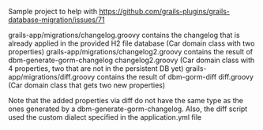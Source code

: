 Sample project to help with https://github.com/grails-plugins/grails-database-migration/issues/71

grails-app/migrations/changelog.groovy contains the changelog that is already applied in the provided H2 file database (Car domain class with two properties)
grails-app/migrations/changelog2.groovy contains the result of dbm-generate-gorm-changelog changelog2.groovy (Car domain class with 4 properties, two that are not in the persistent DB yet)
grails-app/migrations/diff.groovy contains the result of dbm-gorm-diff diff.groovy (Car domain class that gets two new properties)

Note that the added properties via diff do not have the same type as the ones generated by a dbm-generate-gorm-changelog. Also, the diff script used the custom dialect specified in the application.yml file
